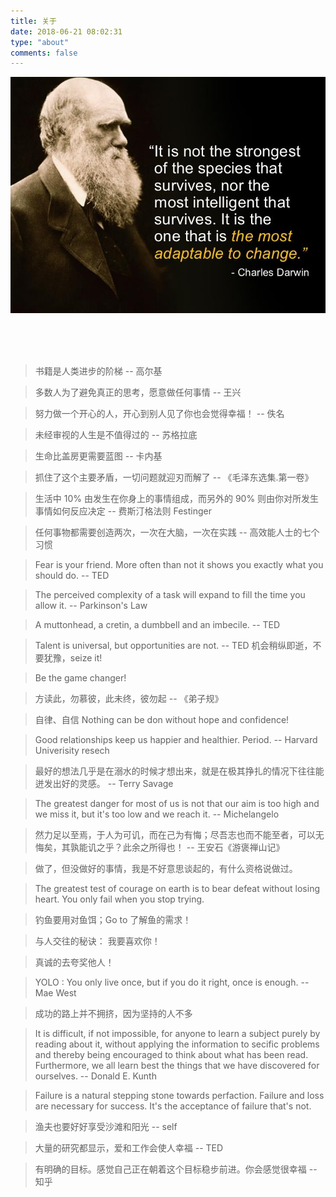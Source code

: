 ```yaml
---
title: 关于
date: 2018-06-21 08:02:31
type: "about"
comments: false
---
```



![Charles-Darwin](images/Charles-Darwin.jpg)

<br />
<br />
<br />

> 书籍是人类进步的阶梯 -- 高尔基

> 多数人为了避免真正的思考，愿意做任何事情 -- 王兴

> 努力做一个开心的人，开心到别人见了你也会觉得幸福！ -- 佚名

> 未经审视的人生是不值得过的 -- 苏格拉底

> 生命比盖房更需要蓝图 -- 卡内基

> 抓住了这个主要矛盾，一切问题就迎刃而解了 -- 《毛泽东选集.第一卷》

> 生活中 10% 由发生在你身上的事情组成，而另外的 90% 则由你对所发生事情如何反应决定 -- 费斯汀格法则 Festinger

> 任何事物都需要创造两次，一次在大脑，一次在实践 -- 高效能人士的七个习惯

> Fear is your friend. More often than not it shows you exactly what you should do. -- TED

> The perceived complexity of a task will expand to fill the time you allow it. -- Parkinson's Law

> A muttonhead, a cretin, a dumbbell and an imbecile. -- TED

> Talent is universal, but opportunities are not. -- TED 机会稍纵即逝，不要犹豫，seize it!

> Be the game changer!

> 方读此，勿慕彼，此未终，彼勿起 -- 《弟子规》

> 自律、自信 Nothing can be don without hope and confidence!

> Good relationships keep us happier and healthier. Period. -- Harvard  Univerisity resech

> 最好的想法几乎是在溺水的时候才想出来，就是在极其挣扎的情况下往往能迸发出好的灵感。 -- Terry Savage

> The greatest danger for most of us is not that our aim is too high and we miss it, but it's too low and we reach it.  --  Michelangelo

> 然力足以至焉，于人为可讥，而在己为有悔；尽吾志也而不能至者，可以无悔矣，其孰能讥之乎？此余之所得也！ -- 王安石《游褒禅山记》

> 做了，但没做好的事情，我是不好意思谈起的，有什么资格说做过。

> The greatest test of courage on earth is to bear defeat without losing heart.
You only fail when you stop trying.

> 钓鱼要用对鱼饵；Go to 了解鱼的需求！

> 与人交往的秘诀： 我要喜欢你！

> 真诚的去夸奖他人！

> YOLO : You only live once, but if you do it right, once is enough. -- Mae West

> 成功的路上并不拥挤，因为坚持的人不多

> It is difficult, if not impossible,
for anyone to learn a subject purely by reading about it,
without applying the information to secific problems
and thereby being encouraged to think about what has been read.
Furthermore, we all learn best the things that we have discovered for ourselves. -- Donald E. Kunth

> Failure is a natural stepping stone towards perfaction.
Failure and loss are necessary for success. It's the acceptance of failure that's not.

> 渔夫也要好好享受沙滩和阳光 -- self

> 大量的研究都显示，爱和工作会使人幸福 -- TED

> 有明确的目标。感觉自己正在朝着这个目标稳步前进。你会感觉很幸福 -- 知乎


